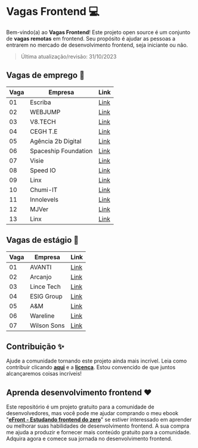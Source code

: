 # Vagas Frontend 💻

Bem-vindo(a) ao **Vagas Frontend**! Este projeto open source é um conjunto de **vagas remotas** em frontend. Seu propósito é ajudar as pessoas a entrarem no mercado de desenvolvimento frontend, seja iniciante ou não.

> Última atualização/revisão: 31/10/2023

## Vagas de emprego 🎉

| Vaga | Empresa              | Link                                     |
| ---- | -------------------- | ---------------------------------------- |
| 01   | Escriba              | [Link](https://bit.ly/emprego-efront-1)  |
| 02   | WEBJUMP              | [Link](https://bit.ly/emprego-efront-3)  |
| 03   | V8.TECH              | [Link](https://bit.ly/emprego-efront-5)  |
| 04   | CEGH T.E             | [Link](https://encurtador.com.br/lnpI6)  |
| 05   | Agência 2b Digital   | [Link](https://encurtador.com.br/cuEFK)  |
| 06   | Spaceship Foundation | [Link](https://encurtador.com.br/nAGT2)  |
| 07   | Visie                | [Link](https://encurtador.com.br/biuzH)  |
| 08   | Speed IO             | [Link](https://bit.ly/emprego-efront-15) |
| 09   | Linx                 | [Link](https://encurtador.com.br/eGJQS)  |
| 10   | Chumi-IT             | [Link](https://encurtador.com.br/fhOPS)  |
| 11   | Innolevels           | [Link](https://encurtador.com.br/dDV08)  |
| 12   | MJVer                | [Link](https://encurtador.com.br/iwFT8)  |
| 13   | Linx                 | [Link](https://encurtador.com.br/iqNS2)  |

## Vagas de estágio 🎉

| Vaga | Empresa     | Link                                    |
| ---- | ----------- | --------------------------------------- |
| 01   | AVANTI      | [Link](https://encurtador.com.br/ehnQZ) |
| 02   | Arcanjo     | [Link](https://encurtador.com.br/bnpW1) |
| 03   | Lince Tech  | [Link](https://encurtador.com.br/FN026) |
| 04   | ESIG Group  | [Link](https://encurtador.com.br/gxzY6) |
| 05   | A&M         | [Link](https://encurtador.com.br/lBZ06) |
| 06   | Wareline    | [Link](https://encurtador.com.br/kruxT) |
| 07   | Wilson Sons | [Link](https://encurtador.com.br/cvyKP) |

## Contribuição ✨

Ajude a comunidade tornando este projeto ainda mais incrível. Leia como contribuir clicando **[aqui](https://github.com/iuricode/desafios-frontend/blob/main/CONTRIBUTING.md)** e a **[licença](https://github.com/iuricode/desafios-frontend/blob/main/LICENSE.md)**. Estou convencido de que juntos alcançaremos coisas incríveis!

## Aprenda desenvolvimento frontend ❤️

Este repositório é um projeto gratuito para a comunidade de desenvolvedores, mas você pode me ajudar comprando o meu ebook "**[eFront - Estudando frontend do zero](https://iuricode.com/efront)**" se estiver interessado em aprender ou melhorar suas habilidades de desenvolvimento frontend. A sua compra me ajuda a produzir e fornecer mais conteúdo gratuito para a comunidade. Adquira agora e comece sua jornada no desenvolvimento frontend.
